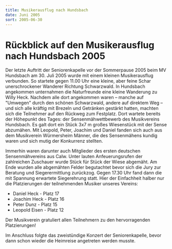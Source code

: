 ```yaml
---
title: Musikerausflug nach Hundsbach
date: Juni 2005
sort: 2005-06-30
---
```


Rückblick auf den Musikerausflug nach Hundsbach 2005
====================================================

Der letzte Auftritt der Seniorenkapelle vor der Sommerpause 2005 beim MV Hundsbach am 30. Juli 2005 wurde mit einem kleinen Musikerausflug verbunden. So startete gegen 11.00 Uhr eine kleine, aber feine Schar unerschrockener Wanderer Richtung Schwarzwald. In Hundsbach angekommen unternahmen die Naturfreunde eine kleine Wanderung zu Willy Heck. Nachdem alle dort angekommen waren – manche auf "Umwegen" durch den schönen Schwarzwald, andere auf direktem Weg – und sich alle kräftig mit Brezeln und Getränken gestärkt hatten, machten sich die Teilnehmer auf den Rückweg zum Festplatz. Dort wartete bereits der Höhepunkt des Tages: der Sensenmähwettbewerb des Musikvereins Hundsbach. Es galt dort ein Stück 3x7 m großes Wiesenstück mit der Sense abzumähen. Mit Leopold, Peter, Joachim und Daniel fanden sich auch aus dem Musikverein Würmersheim Männer, die des Sensenmähens kundig waren und sich mutig der Konkurrenz stellten.

Immerhin waren darunter auch Mitglieder des ersten deutschen Sensenmähvereins aus Calw. Unter lauten Anfeuerungsrufen der zahlreichen Zuschauer wurde Stück für Stück der Wiese abgemäht. Am Ende wurden alle abgemähten Felder begutachtet bevor sich die Jury zur Beratung und Siegerermittlung zurückzog. Gegen 17.30 Uhr fand dann die mit Spannung erwartete Siegerehrung statt. Hier der Einfachheit halber nur die Platzierungen der teilnehmenden Musiker unseres Vereins:

 - Daniel Heck - Platz 17
 - Joachim Heck - Platz 16
 - Peter Dunz - Platz 15
 - Leopold Eisen - Platz 12

Der Musikverein gratuliert allen Teilnehmern zu den hervorragenden Platzierungen!

Im Anschluss folgte das zweistündige Konzert der Seniorenkapelle, bevor dann schon wieder die Heimreise angetreten werden musste.
